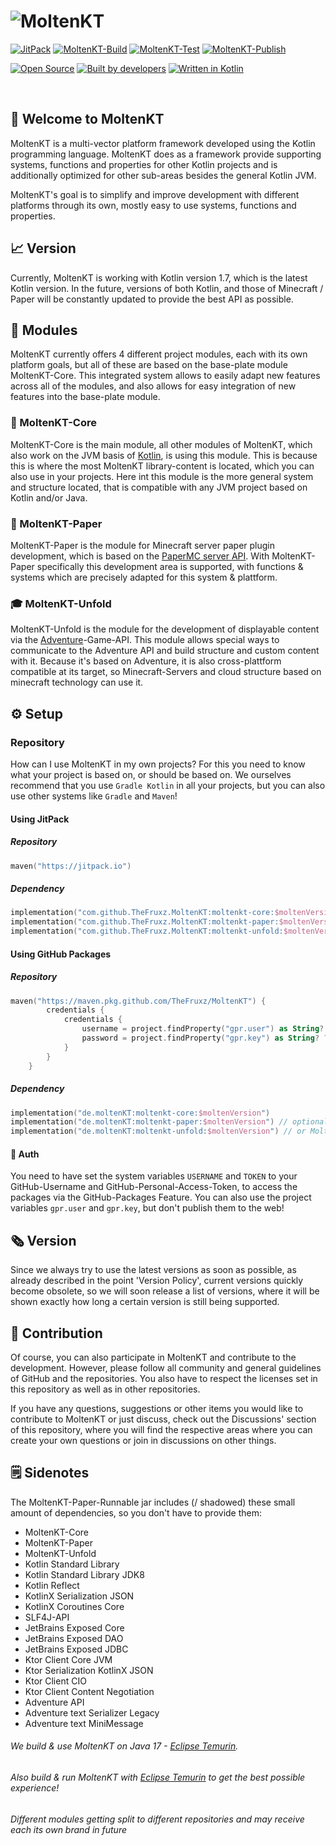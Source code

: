 # ![MoltenKT](https://user-images.githubusercontent.com/28064149/174038731-aea205d3-e7aa-4c69-8ae2-f2016ece3653.png)

[![JitPack](https://jitpack.io/v/TheFruxz/MoltenKT.svg?style=flat-square)](https://jitpack.io/#TheFruxz/MoltenKT)
[![MoltenKT-Build](https://github.com/TheFruxz/MoltenKT/actions/workflows/build-MoltenKT.yml/badge.svg)](https://github.com/TheFruxz/MoltenKT/actions/workflows/build-MoltenKT.yml)
[![MoltenKT-Test](https://github.com/TheFruxz/MoltenKT/actions/workflows/test-MoltenKT.yml/badge.svg)](https://github.com/TheFruxz/MoltenKT/actions/workflows/test-MoltenKT.yml)
[![MoltenKT-Publish](https://github.com/TheFruxz/MoltenKT/actions/workflows/publish-MoltenKT.yml/badge.svg)](https://github.com/TheFruxz/MoltenKT/actions/workflows/publish-MoltenKT.yml)

[![Open Source](https://forthebadge.com/images/badges/open-source.svg)](https://github.com/TheFruxz/MoltenKT/blob/main/LICENSE)
[![Built by developers](https://forthebadge.com/images/badges/built-by-developers.svg)](https://github.com/TheFruxz/MoltenKT/graphs/contributors)
[![Written in Kotlin](https://forthebadge.com/images/badges/makes-people-smile.svg)](https://github.com/JetBrains/kotlin)

<br>

## 👋 Welcome to MoltenKT

MoltenKT is a multi-vector platform framework developed using the Kotlin programming language.
MoltenKT does as a framework provide supporting systems, functions and properties for other Kotlin projects
and is additionally optimized for other sub-areas besides the general Kotlin JVM.

MoltenKT's goal is to simplify and improve development with different platforms through its own, mostly easy to use systems, functions and properties.

## 📈 Version

Currently, MoltenKT is working with Kotlin version 1.7, which is the latest Kotlin version. In the future, versions of both
Kotlin, and those of Minecraft / Paper will be constantly updated to provide the best API as possible.

## 👻 Modules

MoltenKT currently offers 4 different project modules, each with its own platform goals, but all of these are based on the base-plate module MoltenKT-Core.
This integrated system allows to easily adapt new features across all of the modules, and also allows for easy integration of new features into the base-plate module.

### 💾 MoltenKT-Core 
MoltenKT-Core is the main module, all other modules of MoltenKT, which also work on the JVM basis of [Kotlin](https://github.com/jetbrains/kotlin), is using this module.
This is because this is where the most MoltenKT library-content is located, which you can also use in your projects.
Here int this module is the more general system and structure located, that is compatible with any JVM project based on Kotlin and/or Java.

### 🤯 MoltenKT-Paper
MoltenKT-Paper is the module for Minecraft server paper plugin development, which is based on the [PaperMC server API](https://github.com/PaperMC/Paper).
With MoltenKT-Paper specifically this development area is supported, with functions & systems which are precisely adapted for this system & plattform.

### 🎓 MoltenKT-Unfold
MoltenKT-Unfold is the module for the development of displayable content via the [Adventure](https://github.com/KyoriPowered/adventure)-Game-API.
This module allows special ways to communicate to the Adventure API and build structure and custom content with it.
Because it's based on Adventure, it is also cross-plattform compatible at its target, so Minecraft-Servers and cloud structure based on minecraft technology can use it.

## ⚙️ Setup

### Repository

How can I use MoltenKT in my own projects? For this you need to know what your project is based on, or should be based on.
We ourselves recommend that you use `Gradle Kotlin` in all your projects, but you can also use other systems like `Gradle` and `Maven`!

#### Using JitPack
##### Repository
```kotlin
maven("https://jitpack.io")
```

##### Dependency
```kotlin
implementation("com.github.TheFruxz.MoltenKT:moltenkt-core:$moltenVersion")
implementation("com.github.TheFruxz.MoltenKT:moltenkt-paper:$moltenVersion") // optionally add MoltenKT-Paper
implementation("com.github.TheFruxz.MoltenKT:moltenkt-unfold:$moltenVersion") // or MoltenKT-Unfold
```

#### Using GitHub Packages
##### Repository 
```kotlin
maven("https://maven.pkg.github.com/TheFruxz/MoltenKT") {
        credentials {
            credentials {
                username = project.findProperty("gpr.user") as String? ?: System.getenv("USERNAME")
                password = project.findProperty("gpr.key") as String? ?: System.getenv("TOKEN")
            }
        }
    }
```

##### Dependency
```kotlin
implementation("de.moltenKT:moltenkt-core:$moltenVersion")
implementation("de.moltenKT:moltenkt-paper:$moltenVersion") // optionally add MoltenKT-Paper
implementation("de.moltenKT:moltenkt-unfold:$moltenVersion") // or MoltenKT-Unfold
```

#### 🔐 Auth

You need to have set the system variables `USERNAME` and `TOKEN` to your GitHub-Username and GitHub-Personal-Access-Token,
to access the packages via the GitHub-Packages Feature. You can also use the project variables `gpr.user` and `gpr.key`, but
don't publish them to the web!

## 🗞 Version

Since we always try to use the latest versions as soon as possible, as already described in the point 'Version Policy', current versions quickly become obsolete, so we will soon release a list of versions, where it will be shown exactly how long a certain version is still being supported.

## 👥 Contribution

Of course, you can also participate in MoltenKT and contribute to the development. However, please follow all community and general guidelines of GitHub and the repositories. You also have to respect the licenses set in this repository as well as in other repositories.

If you have any questions, suggestions or other items you would like to contribute to MoltenKT or just discuss, check out the Discussions' section of this repository, where you will find the respective areas where you can create your own questions or join in discussions on other things. 

## 🗒 Sidenotes

The MoltenKT-Paper-Runnable jar includes (/ shadowed) these small amount of dependencies, so you don't have to provide them:

  - MoltenKT-Core
  - MoltenKT-Paper
  - MoltenKT-Unfold
  - Kotlin Standard Library
  - Kotlin Standard Library JDK8
  - Kotlin Reflect
  - KotlinX Serialization JSON
  - KotlinX Coroutines Core
  - SLF4J-API
  - JetBrains Exposed Core
  - JetBrains Exposed DAO
  - JetBrains Exposed JDBC
  - Ktor Client Core JVM
  - Ktor Serialization KotlinX JSON
  - Ktor Client CIO
  - Ktor Client Content Negotiation
  - Adventure API
  - Adventure text Serializer Legacy
  - Adventure text MiniMessage

###### We build & use MoltenKT on Java 17 - [Eclipse Temurin](https://adoptium.net/).
###### Also build & run MoltenKT with [Eclipse Temurin](https://adoptium.net/) to get the best possible experience!
###### Different modules getting split to different repositories and may receive each its own brand in future